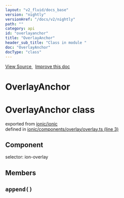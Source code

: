 ```yaml
---
layout: "v2_fluid/docs_base"
version: "nightly"
versionHref: "/docs/v2/nightly"
path: ""
category: api
id: "overlayanchor"
title: "OverlayAnchor"
header_sub_title: "Class in module "
doc: "OverlayAnchor"
docType: "class"
---
```



<div class="improve-docs">
  <a href='http://github.com/driftyco/ionic2/tree/master/ionic/components/overlay/overlay.ts#L2'>
    View Source
  </a>
  &nbsp;
  <a href='http://github.com/driftyco/ionic2/edit/master/ionic/components/overlay/overlay.ts#L2'>
    Improve this doc
  </a>
</div>




<h1 class="api-title">

  OverlayAnchor



</h1>







<h1 class="class export">OverlayAnchor <span class="type">class</span></h1>
<p class="module">exported from <a href='undefined'>ionic/ionic</a><br/>
defined in <a href="https://github.com/driftyco/ionic2/tree/master/ionic/components/overlay/overlay.ts#L3-L33">ionic/components/overlay/overlay.ts (line 3)</a>
</p>
<h2>Component</h2>
  <span>selector: ion-overlay</span>


## Members

<div id="append"></div>
<h2>
  <code>append()</code>

</h2>












